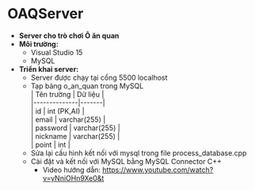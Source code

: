 # OAQServer
- **Server cho trò chơi Ô ăn quan**
- **Môi trường:**
  - Visual Studio 15
  - MySQL
- **Triển khai server:**
  - Server được chạy tại cổng 5500 localhost
  - Tạp bảng o_an_quan trong MySQL <br/>
| Tên trường | Dữ liệu |<br/>
|--------------|-------|<br/>
| id | int (PK,AI) | <br/>
| email | varchar(255) |<br/>
| password | varchar(255) | <br/>
| nickname | varchar(255) | <br/>
| point | int | 
  - Sửa lại  cấu hình kết nối với mysql trong file process_database.cpp
  - Cài đặt và kết nối với MySQL bằng MySQL Connector C++
    - Video hướng dẫn: https://www.youtube.com/watch?v=yNniOHn9Xe0&t

